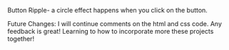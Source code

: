 Button Ripple- a circle effect happens when you click on the button.

Future Changes:  I will continue comments on the html and css code. Any feedback is great! Learning to how to incorporate more these projects together!

